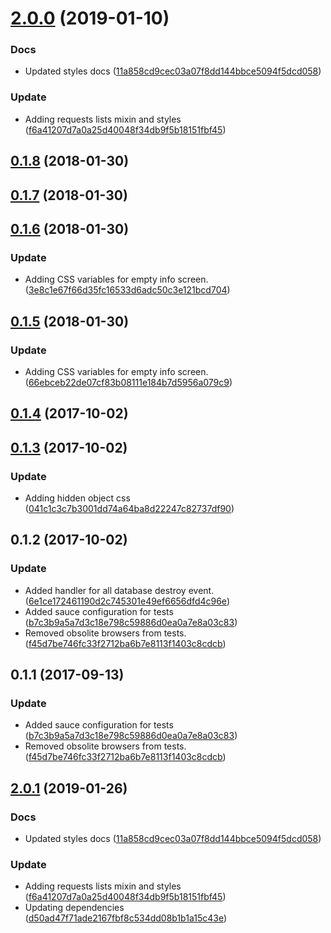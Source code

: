 <a name="2.0.0"></a>
# [2.0.0](https://github.com/advanced-rest-client/history-menu/compare/0.1.7...2.0.0) (2019-01-10)


### Docs

* Updated styles docs ([11a858cd9cec03a07f8dd144bbce5094f5dcd058](https://github.com/advanced-rest-client/history-menu/commit/11a858cd9cec03a07f8dd144bbce5094f5dcd058))

### Update

* Adding requests lists mixin and styles ([f6a41207d7a0a25d40048f34db9f5b18151fbf45](https://github.com/advanced-rest-client/history-menu/commit/f6a41207d7a0a25d40048f34db9f5b18151fbf45))



<a name="0.1.8"></a>
## [0.1.8](https://github.com/advanced-rest-client/history-menu/compare/0.1.7...0.1.8) (2018-01-30)




<a name="0.1.7"></a>
## [0.1.7](https://github.com/advanced-rest-client/history-menu/compare/0.1.6...0.1.7) (2018-01-30)




<a name="0.1.6"></a>
## [0.1.6](https://github.com/advanced-rest-client/history-menu/compare/0.1.5...0.1.6) (2018-01-30)


### Update

* Adding CSS variables for empty info screen. ([3e8c1e67f66d35fc16533d6adc50c3e121bcd704](https://github.com/advanced-rest-client/history-menu/commit/3e8c1e67f66d35fc16533d6adc50c3e121bcd704))



<a name="0.1.5"></a>
## [0.1.5](https://github.com/advanced-rest-client/history-menu/compare/0.1.4...0.1.5) (2018-01-30)


### Update

* Adding CSS variables for empty info screen. ([66ebceb22de07cf83b08111e184b7d5956a079c9](https://github.com/advanced-rest-client/history-menu/commit/66ebceb22de07cf83b08111e184b7d5956a079c9))



<a name="0.1.4"></a>
## [0.1.4](https://github.com/advanced-rest-client/history-menu/compare/0.1.3...0.1.4) (2017-10-02)




<a name="0.1.3"></a>
## [0.1.3](https://github.com/advanced-rest-client/history-menu/compare/0.1.2...0.1.3) (2017-10-02)


### Update

* Adding hidden object css ([041c1c3c7b3001dd74a64ba8d22247c82737df90](https://github.com/advanced-rest-client/history-menu/commit/041c1c3c7b3001dd74a64ba8d22247c82737df90))



<a name="0.1.2"></a>
## 0.1.2 (2017-10-02)


### Update

* Added handler for all database destroy event. ([6e1ce172461190d2c745301e49ef6656dfd4c96e](https://github.com/advanced-rest-client/history-menu/commit/6e1ce172461190d2c745301e49ef6656dfd4c96e))
* Added sauce configuration for tests ([b7c3b9a5a7d3c18e798c59886d0ea0a7e8a03c83](https://github.com/advanced-rest-client/history-menu/commit/b7c3b9a5a7d3c18e798c59886d0ea0a7e8a03c83))
* Removed obsolite browsers from tests. ([f45d7be746fc33f2712ba6b7e8113f1403c8cdcb](https://github.com/advanced-rest-client/history-menu/commit/f45d7be746fc33f2712ba6b7e8113f1403c8cdcb))



<a name="0.1.1"></a>
## 0.1.1 (2017-09-13)


### Update

* Added sauce configuration for tests ([b7c3b9a5a7d3c18e798c59886d0ea0a7e8a03c83](https://github.com/advanced-rest-client/history-menu/commit/b7c3b9a5a7d3c18e798c59886d0ea0a7e8a03c83))
* Removed obsolite browsers from tests. ([f45d7be746fc33f2712ba6b7e8113f1403c8cdcb](https://github.com/advanced-rest-client/history-menu/commit/f45d7be746fc33f2712ba6b7e8113f1403c8cdcb))



## [2.0.1](https://github.com/advanced-rest-client/history-menu/compare/0.1.7...2.0.1) (2019-01-26)


### Docs

* Updated styles docs ([11a858cd9cec03a07f8dd144bbce5094f5dcd058](https://github.com/advanced-rest-client/history-menu/commit/11a858cd9cec03a07f8dd144bbce5094f5dcd058))

### Update

* Adding requests lists mixin and styles ([f6a41207d7a0a25d40048f34db9f5b18151fbf45](https://github.com/advanced-rest-client/history-menu/commit/f6a41207d7a0a25d40048f34db9f5b18151fbf45))
* Updating dependencies ([d50ad47f71ade2167fbf8c534dd08b1b1a15c43e](https://github.com/advanced-rest-client/history-menu/commit/d50ad47f71ade2167fbf8c534dd08b1b1a15c43e))



